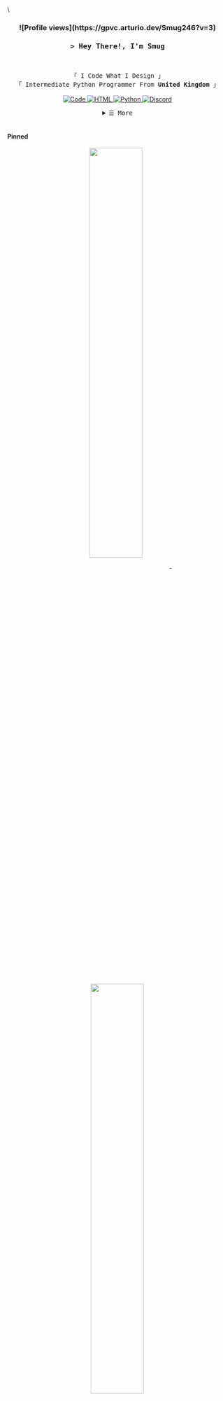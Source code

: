 <!-- https://github.com/Smug246/ -->
<!-- LEAVE A STAR, IF YOU LIKE IT ! -->

<!-- Profile Views Counter -->\
<h3 align="center">
![Profile views](https://gpvc.arturio.dev/Smug246?v=3)
</h3>
<!-- Intro  -->
<h3 align="center">
        <samp>&gt; Hey There!, I'm Smug
        </samp>
</h3>
<br>

<p align="center">
        <!-- Organisation  -->
        <samp>
                「 I Code What I Design 」
                <br>
                「 Intermediate Python Programmer From <b>United Kingdom</b> 」
                <br>
                <br>
        </samp>
        <!-- Programming Languages -->
        <!-- Code logo -->
        <a href="https://github.com/Smug246?tab=repositories" target="_blank"><img alt="Code"
                        src="https://img.shields.io/badge/-code-000000?style=flat-square&logo=Plex&logoColor=white">
        </a>
        <!-- HTML -->
        <a href="https://github.com/Smug246?tab=repositories" target="_blank"><img alt="HTML"
                        src="https://img.shields.io/badge/-HTML-E34F26?style=flat-square&logo=HTML5&logoColor=white">
        </a>
        <!-- Python -->
        <a href="https://github.com/Smug246?tab=repositories" target="_blank"><img alt="Python"
                        src="https://img.shields.io/badge/-Python-3776AB?style=flat-square&logo=Python&logoColor=white">
        </a>
        <!-- Discord -->
        <a href="https://discord.gg/luna22" target="_blank"><img alt="Discord"
                        src="https://badgen.net/discord/members/luna22">
        </a>
        
</p>

<!-- Details Section-->
<details align="center">
    <summary> <samp>&#9776; More</samp></summary>
    <p align="center">
        <br>
        <!-- Activity Widget -->
        <img alt="Smug's GitHub Stats"
                src="https://github-readme-stats.vercel.app/api?username=Smug246&show_icons=true&theme=radical" />
        <br>
        <!-- Social Links -->
        <p>Find me on</p>
        <!-- Discord -->
        <a href="https://discord.gg/luna22" target="_blank"><img alt="Discord"
                src="https://img.shields.io/badge/-Discord-5865F2?style=flat-square&logo=Discord&logoColor=white">
        </a>
        <!-- Youtube -->
        <a href="https://www.youtube.com/channel/UCOZTiFzX_K1hJObIIq0MLIA/videos" target="_blank"><img alt="Youtube"
                src="https://img.shields.io/badge/-Youtube-FF0000?style=flat-square&logo=Youtube&logoColor=white">
        </a>
    </p>
</details>
<br>


<!-- Pinned Repositories -->
#### Pinned

<p align="center">
<a href="https://github.com/Smug246/LunaNuker">
<img width='49%' align="center"src="https://github-readme-stats.vercel.app/api/pin/?username=Smug246&repo=LunaNuker&border_color=5c12df&bg_color=0D1117&title_color=C9D1D9&text_color=8B949E&icon_color=5c12df" />
</a>
<span>&nbsp;</span>
<a href="https://github.com/Smug246/Luna-Grabber-Builder">
<img width='49%' align="center"src="https://github-readme-stats.vercel.app/api/pin/?username=Smug246&Luna-Grabber-Builder&border_color=5c12df&bg_color=0D1117&title_color=C9D1D9&text_color=8B949E&icon_color=5c12df" />
</a>
</p>

<p align="center">
<a href="https://github.com/Smug246/Luna-NitroGenerator">
<img width='49%' align="center"src="https://github-readme-stats.vercel.app/api/pin/?username=Smug246&repo=Luna-NitroGenerator&border_color=5c12df&bg_color=0D1117&title_color=C9D1D9&text_color=8B949E&icon_color=5c12df" />
</a>
<span>&nbsp;</span>
<a href="https://github.com/Smug246/Luna-WebhookSpammer">
<img width='49%' align="center"src="https://github-readme-stats.vercel.app/api/pin/?username=Smug246&repo=Luna-WebhookSpammer&border_color=5c12df&bg_color=0D1117&title_color=C9D1D9&text_color=8B949E&icon_color=5c12df" />
</a>
</p>
